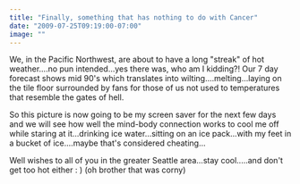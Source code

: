 ```yaml
---
title: "Finally, something that has nothing to do with Cancer"
date: "2009-07-25T09:19:00-07:00"
image: ""
---
```


We, in the Pacific Northwest, are about to have a long "streak" of hot weather....no pun intended...yes there was, who am I kidding?! Our 7 day forecast shows mid 90's which translates into wilting....melting...laying on the tile floor surrounded by fans for those of us not used to temperatures that resemble the gates of hell.

So this picture is now going to be my screen saver for the next few days and we will see how well the mind-body connection works to cool me off while staring at it...drinking ice water...sitting on an ice pack...with my feet in a bucket of ice....maybe that's considered cheating...

Well wishes to all of you in the greater Seattle area...stay cool.....and don't get too hot either : ) (oh brother that was corny)